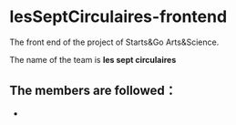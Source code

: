 # lesSeptCirculaires-frontend
The front end of the project of Starts&Go Arts&Science.

The name of the team is **les sept circulaires**

The members are followed：
- 
- 
